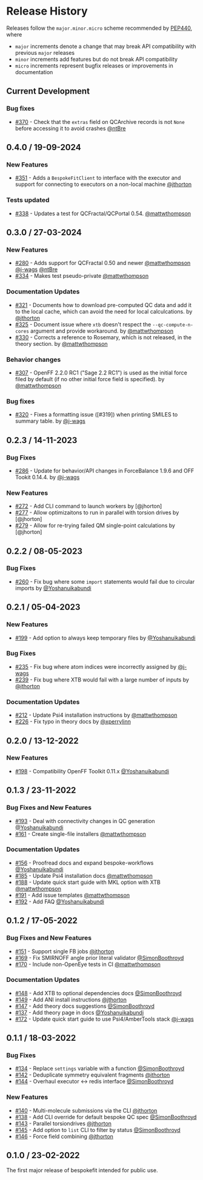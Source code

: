 # Release History

Releases follow the ``major.minor.micro`` scheme recommended by
[PEP440](https://www.python.org/dev/peps/pep-0440/#final-releases), where

* `major` increments denote a change that may break API compatibility with previous `major` releases
* `minor` increments add features but do not break API compatibility
* `micro` increments represent bugfix releases or improvements in documentation

<!-- ## Since last release -->
## Current Development
### Bug fixes
* [#370] - Check that the `extras` field on QCArchive records is not `None` before accessing it to avoid crashes [@ntBre]

## 0.4.0 / 19-09-2024

### New Features

* [#351] - Adds a `BespokeFitClient` to interface with the executor and support for connecting to executors on a non-local machine [@jthorton]

### Tests updated

* [#338] - Updates a test for QCFractal/QCPortal 0.54. [@mattwthompson]

## 0.3.0 / 27-03-2024

### New Features
* [#280] - Adds support for QCFractal 0.50 and newer [@mattwthompson] [@j-wags] [@ntBre]
* [#334] - Makes test pseudo-private [@mattwthompson]

### Documentation Updates
* [#321] - Documents how to download pre-computed QC data and add it to the local cache, which can avoid the need for local calculcations. by [@jthorton]
* [#325] - Document issue where `xtb` doesn't respect the `--qc-compute-n-cores` argument and provide workaround. by [@mattwthompson]
* [#330] - Corrects a reference to Rosemary, which is not released, in the theory section. by [@mattwthompson]

### Behavior changes
* [#307] - OpenFF 2.2.0 RC1 ("Sage 2.2 RC1") is used as the initial force filed by default (if no other initial force field is specified). by [@mattwthompson]

### Bug fixes
* [#320] - Fixes a formatting issue ([#319]) when printing SMILES to summary table. by [@j-wags]

## 0.2.3 / 14-11-2023

### Bug Fixes
* [#286] - Update for behavior/API changes in ForceBalance 1.9.6 and OFF Tookit 0.14.4. by [@j-wags]

### New Features
* [#272] - Add CLI command to launch workers by [@jhorton]
* [#277] - Allow optimizaitons to run in parallel with torsion drives by [@jhorton]
* [#279] - Allow for re-trying failed QM single-point calculations by [@jhorton]

<!-- ## Version / Date DD-MM-YYYY -->

## 0.2.2 / 08-05-2023

### Bug Fixes
* [#260] - Fix bug where some `import` statements would fail due to circular imports by [@Yoshanuikabundi]

## 0.2.1 / 05-04-2023

### New Features
* [#199] - Add option to always keep temporary files by [@Yoshanuikabundi]

### Bug Fixes
* [#235] - Fix bug where atom indices were incorrectly assigned by [@j-wags]
* [#239] - Fix bug where XTB would fail with a large number of inputs by [@jthorton]

### Documentation Updates
* [#212] - Update Psi4 installation instructions by [@mattwthompson]
* [#226] - Fix typo in theory docs by [@xperrylinn]

## 0.2.0 / 13-12-2022

### New Features

* [#198] - Compatibility OpenFF Toolkit 0.11.x [@Yoshanuikabundi]


## 0.1.3 / 23-11-2022

### Bug Fixes and New Features

* [#193] - Deal with connectivity changes in QC generation [@Yoshanuikabundi]
* [#161] - Create single-file installers [@mattwthompson]

### Documentation Updates

* [#156] - Proofread docs and expand bespoke-workflows [@Yoshanuikabundi]
* [#185] - Update Psi4 installation docs [@mattwthompson]
* [#188] - Update quick start guide with MKL option with XTB [@mattwthompson]
* [#191] - Add issue templates [@mattwthompson]
* [#192] - Add FAQ [@Yoshanuikabundi]


## 0.1.2 / 17-05-2022

### Bug Fixes and New Features

* [#151] - Support single FB jobs [@jthorton]
* [#169] - Fix SMIRNOFF angle prior literal validator [@SimonBoothroyd]
* [#170] - Include non-OpenEye tests in CI [@mattwthompson]

### Documentation Updates

* [#148] - Add XTB to optional dependencies docs [@SimonBoothroyd]
* [#149] - Add ANI install instructions [@jthorton]
* [#147] - Add theory docs suggestions [@SimonBoothroyd]
* [#137] - Add theory page in docs [@Yoshanuikabundi]
* [#172] - Update quick start guide to use Psi4/AmberTools stack [@j-wags]


## 0.1.1 / 18-03-2022

### Bug Fixes

* [#134] - Replace `settings` variable with a function [@SimonBoothroyd]
* [#142] - Deduplicate symmetry equivalent fragments [@jthorton]
* [#144] - Overhaul executor <-> redis interface [@SimonBoothroyd]

### New Features

* [#140] - Multi-molecule submissions via the CLI [@jthorton]
* [#138] - Add CLI override for default bespoke QC spec [@SimonBoothroyd]
* [#143] - Parallel torsiondrives [@jthorton]
* [#145] - Add option to `list` CLI to filter by status [@SimonBoothroyd]
* [#146] - Force field combining [@jthorton]

## 0.1.0 / 23-02-2022

The first major release of bespokefit intended for public use.


[#134]: https://github.com/openforcefield/openff-bespokefit/pull/134
[#137]: https://github.com/openforcefield/openff-bespokefit/pull/137
[#138]: https://github.com/openforcefield/openff-bespokefit/pull/138
[#140]: https://github.com/openforcefield/openff-bespokefit/pull/140
[#142]: https://github.com/openforcefield/openff-bespokefit/pull/142
[#143]: https://github.com/openforcefield/openff-bespokefit/pull/143
[#144]: https://github.com/openforcefield/openff-bespokefit/pull/144
[#145]: https://github.com/openforcefield/openff-bespokefit/pull/145
[#146]: https://github.com/openforcefield/openff-bespokefit/pull/146
[#147]: https://github.com/openforcefield/openff-bespokefit/pull/147
[#148]: https://github.com/openforcefield/openff-bespokefit/pull/148
[#149]: https://github.com/openforcefield/openff-bespokefit/pull/149
[#151]: https://github.com/openforcefield/openff-bespokefit/pull/151
[#156]: https://github.com/openforcefield/openff-bespokefit/pull/156
[#161]: https://github.com/openforcefield/openff-bespokefit/pull/161
[#169]: https://github.com/openforcefield/openff-bespokefit/pull/169
[#170]: https://github.com/openforcefield/openff-bespokefit/pull/170
[#172]: https://github.com/openforcefield/openff-bespokefit/pull/172
[#185]: https://github.com/openforcefield/openff-bespokefit/pull/185
[#188]: https://github.com/openforcefield/openff-bespokefit/pull/188
[#191]: https://github.com/openforcefield/openff-bespokefit/pull/191
[#192]: https://github.com/openforcefield/openff-bespokefit/pull/192
[#193]: https://github.com/openforcefield/openff-bespokefit/pull/193
[#198]: https://github.com/openforcefield/openff-bespokefit/pull/198
[#199]: https://github.com/openforcefield/openff-bespokefit/pull/199
[#212]: https://github.com/openforcefield/openff-bespokefit/pull/212
[#226]: https://github.com/openforcefield/openff-bespokefit/pull/226
[#235]: https://github.com/openforcefield/openff-bespokefit/pull/235
[#239]: https://github.com/openforcefield/openff-bespokefit/pull/239
[#243]: https://github.com/openforcefield/openff-bespokefit/pull/243
[#260]: https://github.com/openforcefield/openff-bespokefit/pull/260
[#272]: https://github.com/openforcefield/openff-bespokefit/pull/272
[#277]: https://github.com/openforcefield/openff-bespokefit/pull/277
[#279]: https://github.com/openforcefield/openff-bespokefit/pull/279
[#280]: https://github.com/openforcefield/openff-bespokefit/pull/280
[#286]: https://github.com/openforcefield/openff-bespokefit/pull/286
[#307]: https://github.com/openforcefield/openff-bespokefit/pull/307
[#320]: https://github.com/openforcefield/openff-bespokefit/pull/320
[#321]: https://github.com/openforcefield/openff-bespokefit/pull/321
[#325]: https://github.com/openforcefield/openff-bespokefit/pull/325
[#330]: https://github.com/openforcefield/openff-bespokefit/pull/330
[#334]: https://github.com/openforcefield/openff-bespokefit/pull/334
[#338]: https://github.com/openforcefield/openff-bespokefit/pull/338
[#351]: https://github.com/openforcefield/openff-bespokefit/pull/351
[#370]: https://github.com/openforcefield/openff-bespokefit/pull/370


[@Yoshanuikabundi]: https://github.com/Yoshanuikabundi
[@mattwthompson]: https://github.com/mattwthompson
[@j-wags]: https://github.com/j-wags
[@jthorton]: https://github.com/jthorton
[@SimonBoothroyd]: https://github.com/SimonBoothroyd
[@xperrylinn]: https://github.com/xperrylinn
[@ntBre]: https://github.com/ntBre
